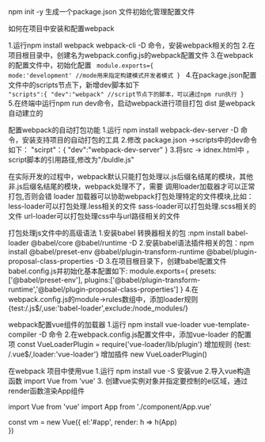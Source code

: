 npm init -y 生成一个package.json 文件初始化管理配置文件

如何在项目中安装和配置webpack

1.运行npm install webpack webpack-cli -D 命令，安装webpack相关的包
2.在项目根目录中，创建名为webpack.config.js的webpack配置文件
3.在webpack的配置文件中，初始化配置
<code>
module.exports={
    mode:'development'     //mode用来指定构建模式开发者模式
}
</code>
4.在package.json配置文件中的scripts节点下，新增dev脚本如下
<code>
"scripts":{
    "dev":"webpack"  //script节点下的脚本，可以通过npm run执行
}
</code>
5.在终端中运行npm run dev命令，启动webpack进行项目打包
dist 是webpack自动建立的



配置webpack的自动打包功能
1.运行 npm install webpack-dev-server -D 命令，安装支持项目的自动打包的工具
2.修改 package.json ->scripts中的dev命令如下：
   "scirpt"：{
       "dev":"webpack-dev-server" 
   }
3.将src ->  idnex.html中 ，script脚本的引用路径,修改为"/buldle.js"



在实际开发的过程中，webpack默认只能打包处理以.js后缀名结尾的模块，其他非.js后缀名结尾的模块，webpack处理不了，需要
调用loader加载器才可以正常打包,否则会错
loader 加载器可以协助webpack打包处理特定的文件模块,比如：
less-loader可以打包处理.less相关的文件
sass-loader可以打包处理.scss相关的文件
url-loader可以打包处理css中与url路径相关的文件


打包处理js文件中的高级语法
1.安装babel 转换器相关的包 :npm install babel-loader @babel/core @babel/runtime -D
2.安装babel语法插件相关的包：npm install @babel/preset-env @babel/plugin-transform-runtime @babel/plugin-proposal-class-properties -D
3.在项目根目录下，创建babel配置文件babel.config.js并初始化基本配置如下:
module.exports={
    presets:['@babel/preset-env'],
    plugins:['@babel/plugin-transform-runtime','@babel/plugin-proposal-class-properties']
}
4.在webpack.config.js的module->rules数组中，添加loader规则
{test:/\.js$/,use:'babel-loader',exclude:/node_modules/}





webpack配置vue组件的加载器
1.运行 npm install vue-loader vue-template-compiler -D 命令
2.在webpack.config.js配置文件中，添加vue-loader 的配置项
const VueLoaderPlugin = require('vue-loader/lib/plugin')
增加规则 {test: /\.vue$/,loader:'vue-loader'}
增加插件 new VueLoaderPlugin() 

在webpack 项目中使用vue
1.运行 npm install vue -S 安装vue
2.导入vue构造函数   import Vue from 'vue'
3. 创建vue实例对象并指定要控制的el区域，通过render函数渲染App组件


import Vue from 'vue'
import App from './component/App.vue'

const vm = new Vue({
    el:'#app',
    render: h => h(App)   
})




